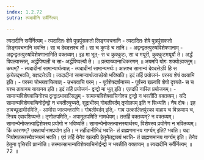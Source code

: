 ```yaml
---
index: 1.2.72
sutra: त्यदादीनि सर्वैर्नित्यम्

---
```

त्यदादीनि सर्वैर्नित्यम् - त्यदादितः शेषे पुन्नपुंसकतो लिङ्गवचनानि - त्यदादितः शेषे पुन्नपुंसकतो लिङ्गवचनानि भवन्ति। सा च देवदत्तश्च तौ। सा च कुण्डे च तानि। - अद्वन्द्वतत्पुरुषविशेषणानाम् - अद्वन्द्वतत्पुरुषविशेषणानामिति वक्तव्यम्। इह मा भूत्- स च कुक्कुटः, सा च मयूरी, कुक्कुटमयूर्यौ ते। अर्द्धं पिपल्यास्तत्, अर्द्धपिप्पली च सा- अर्द्धपिप्पल्यौ ते। ॥ प्रत्याख्यानाधिकरणम् ॥ अयमपि योगः शक्योऽवक्तुम्। कथम्? - त्यदादीनां सामान्यार्थत्वात् - त्यदादीनां सामान्यमर्थः। आतश्च सामान्यं देवदत्तेऽपि हि स इत्येतद्भवति, यज्ञदत्तेऽपि। त्यदादीनां सामान्यार्थत्वाच्छेषो भविष्यति। इदं तर्हि प्रयोजनं- परस्य शेषं वक्ष्यामि इति। - परस्य चोभयवाचित्वात् - उभयवाचि परम्। - पूर्वशेषदर्शनाच्च - पूर्वस्य खल्वपि शेषो दृश्यते- स च यश्च तावानय यावानय इति। इदं तर्हि प्रयोजनं- द्वन्द्वो मा भूत् इति। एतदपि नास्ति प्रयोजनम्। - सामान्यविशेषवाचिनोश्च द्वन्द्वाऽभावात्सिद्धम् - सामान्यविशेषवाचिनोश्च द्वन्द्वो न भवतीति वक्तव्यम्। यदि सामान्यविशेषवाचिनोर्द्वन्द्वो न भवतीत्युच्यते, शूद्राभीरम् गोबलीवर्दम् तृणोलपम् इति न सिध्यति। नैष दोषः। इह तावच्छूद्राभीरमिति,- आभीरा जात्यन्तराणि। गोबलीवर्दम् इति,- गाव उत्कालितपुंस्का वाहाय च विक्रयाय च, स्त्रिय एवावशिष्यन्ते। तृणोलपमिति,- अपामुलपमिति नामधेयम्। तत्तर्हि वक्तव्यम्? न वक्तव्यम्। सामान्येनोक्तत्वाद्विशेषस्य प्रयोगो न भविष्यति। सामान्येनोक्तत्वात्तस्यार्थस्य, विशेषस्य प्रयोगेण न भवितव्यम्। किं कारणम्? उक्तार्थानामप्रयोग इति। न तर्हीदानीमिदं भवति- तं ब्राह्मणमानय गार्ग्यम् इति? भवति। यदा नियोगतस्तस्यैवानयनं भवति। एवं तर्हि येनैव खल्वपि हेतुनैतद्वाक्यं भवति- तं ब्राह्मणमानय गार्ग्यम् इति। तेनैव हेतुना वृत्तिरपि प्राप्नोति। तस्मात्सामान्यविशेषवाचिनोर्द्वन्द्वो न भवतीति वक्तव्यम् ॥ त्यदादीनि सर्वैर्नित्यम् ॥ 72 ॥